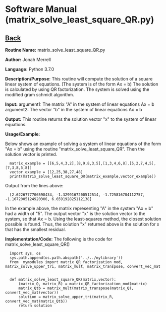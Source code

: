 # Software Manual (matrix_solve_least_square_QR.py)

## [Back](../softwaremanual)

**Routine Name:**           matrix_solve_least_square_QR.py

**Author:** Jonah Merrell

**Language:** Python 3.7.0

**Description/Purpose:** This routine will compute the solution of a square linear system of equations. (The system is of the form Ax = b)
The solution is calculated by using QR factorization. The system is solved using the modified gram schmidt algorithm.

**Input:** argument1: The matrix "A" in the system of linear equations Ax = b<br>
		   argument2: The vector "b" in the system of linear equations Ax = b

**Output:** This routine returns the solution vector "x" to the system of linear equations.

**Usage/Example:**

Below shows an example of solving a system of linear equations of the form "Ax = b" using the routine "matrix_solve_least_square_QR".
 Then the solution vector is printed. 

      matrix_example = [[6,5,4,3,2],[8,9,8,3,5],[1,3,4,6,8],[5,2,7,4,5],[7,3,8,5,8]]
      vector_example = [12,25,38,27,48]
      print(matrix_solve_least_square_QR(matrix_example,vector_example))

Output from the lines above:

      [2.6226777706598434, -1.3299167200512514, -1.725816784112757, -1.1672005124920306, 6.659192825112138]

In the example above, the matrix representing "A" in the system "Ax = b" had a width of "5". The output vector "x"
 is the solution vector to the system, so that Ax = b. Using the least-squares method, the closest solution possible is found.
 Thus, the solution "x" returned above is the solution for x that has the smallest residual.

**Implementation/Code:** The following is the code for matrix_solve_least_square_QR()
      
      import sys, os
      sys.path.append(os.path.abspath('../../mylibrary'))
      from _mymodules import matrix_QR_factorization_mod, matrix_solve_upper_tri, matrix_mult, matrix_transpose, convert_vec_mat
      
      
      def matrix_solve_least_square_QR(matrix,vector):
          (matrix_Q, matrix_R) = matrix_QR_factorization_mod(matrix)
          matrix_Qtb = matrix_mult(matrix_transpose(matrix_Q), convert_vec_mat(vector))
          solution = matrix_solve_upper_tri(matrix_R, convert_vec_mat(matrix_Qtb))
          return solution
 
